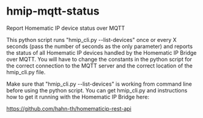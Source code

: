 # hmip-mqtt-status
Report Homematic IP device status over MQTT

This python script runs "hmip_cli.py --list-devices" once or every X seconds (pass the number of seconds as the only parameter) and reports the status of all Homematic IP devices handled by the Homematic IP Bridge over MQTT. You will have to change the constants in the python script for the correct connection to the MQTT server and the correct location of the hmip_cli.py file.

Make sure that "hmip_cli.py --list-devices" is working from command line before using the python script. You can get hmip_cli.py and instructions how to get it running with the Homematic IP Bridge here:

https://github.com/hahn-th/homematicip-rest-api

